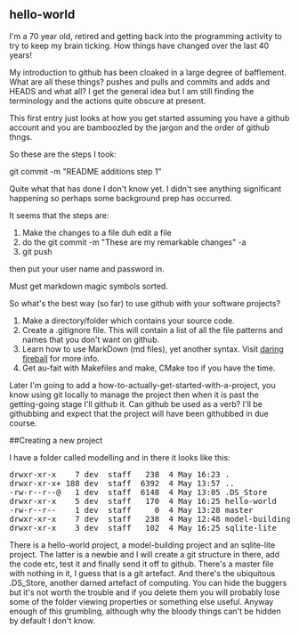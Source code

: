 ## hello-world

I'm a 70 year old, retired and getting back into the programming activity to try to keep my brain ticking. How things have changed over the last 40 years!

My introduction to github has been cloaked in a large degree of bafflement. What are all these things? pushes and pulls and commits and adds and HEADS and what all? I get the general idea but I am still finding the terminology and the actions quite obscure at present.

This first entry just looks at how you get started assuming you have a github account and you are bamboozled by the jargon and the order of github thngs.

So these are the steps I took:

git commit -m "README additions step 1"

Quite what that has done I don't know yet. I didn't see anything significant happening so perhaps some background prep has occurred.

It seems that the steps are:

1. Make the changes to a file duh edit a file
2. do the  git commit -m "These are my remarkable changes" -a
3. git push

then put your user name and password in.

Must get markdown magic symbols sorted.

So what's the best way (so far) to use github with your software projects?

1. Make a directory/folder which contains your source code.
2. Create a .gitignore file. This will contain a list of all the file patterns and names that you don't want on github.
3. Learn how to use MarkDown (md files), yet another syntax. Visit [daring fireball](https://daringfireball.net/projects/markdown/basics) for more info.
4. Get au-fait with Makefiles and make, CMake too if you have the time.

Later I'm going to add a how-to-actually-get-started-with-a-project, you know using git locally to manage the project then when it is past the getting-going stage I'll github it. Can github be used as a verb? I'll be githubbing and expect that the project will have been githubbed in due course. 

##Creating a new project

I have a folder called modelling and in there it looks like this:

<pre>
drwxr-xr-x    7 dev  staff   238  4 May 16:23 .
drwxr-xr-x+ 188 dev  staff  6392  4 May 13:57 ..
-rw-r--r--@   1 dev  staff  6148  4 May 13:05 .DS_Store
drwxr-xr-x    5 dev  staff   170  4 May 16:25 hello-world
-rw-r--r--    1 dev  staff     0  4 May 13:28 master
drwxr-xr-x    7 dev  staff   238  4 May 12:48 model-building
drwxr-xr-x    3 dev  staff   102  4 May 16:25 sqlite-lite
</pre>

There is a hello-world project, a model-building project and an sqlite-lite project. The latter is a newbie and I will create a git structure in there, add the code etc, test it and finally send it off to github. There's a master file with nothing in it, I guess that is a git artefact. And there's the ubiquitous .DS_Store, another darned artefact of computing. You can hide the buggers but it's not worth the trouble and if you delete them you will probably lose some of the folder viewing properties  or something else useful. Anyway enough of this grumbling, although why the bloody things can't be hidden by default I don't know.
